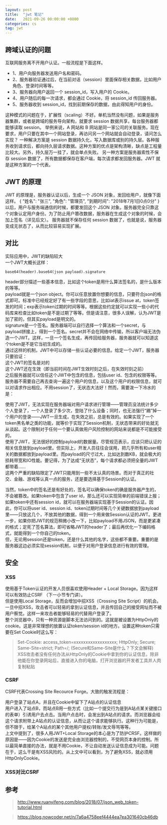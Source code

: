 ```yaml
---
layout: post
title:  "jwt 笔记"
date:   2021-09-26 00:00:00 +0800
categories: cs
tag: jwt
---
```


## 跨域认证的问题

互联网服务离不开用户认证。一般流程是下面这样。

- 1、用户向服务器发送用户名和密码。
- 2、服务器验证通过后，在当前对话（session）里面保存相关数据，比如用户角色、登录时间等等。
- 3、服务器向用户返回一个 session_id，写入用户的 Cookie。
- 4、用户随后的每一次请求，都会通过 Cookie，将 session_id 传回服务器。
- 5、服务器收到 session_id，找到前期保存的数据，由此得知用户的身份。

这种模式的问题在于，扩展性（scaling）不好。单机当然没有问题，如果是服务器集群，或者是跨域的服务导向架构，就要求 session 数据共享，每台服务器都能够读取 session。
举例来说，A 网站和 B 网站是同一家公司的关联服务。现在要求，用户只要在其中一个网站登录，再访问另一个网站就会自动登录，请问怎么实现？
一种解决方案是 session 数据持久化，写入数据库或别的持久层。各种服务收到请求后，都向持久层请求数据。这种方案的优点是架构清晰，缺点是工程量比较大。另外，持久层万一挂了，就会单点失败。
另一种方案是服务器索性不保存 session 数据了，所有数据都保存在客户端，每次请求都发回服务器。JWT 就是这种方案的一个代表。

## JWT 的原理

JWT 的原理是，服务器认证以后，生成一个 JSON 对象，发回给用户，就像下面这样。
{
  "姓名": "张三",
  "角色": "管理员",
  "到期时间": "2018年7月1日0点0分"
}
以后，用户与服务端通信的时候，都要发回这个 JSON 对象。服务器完全只靠这个对象认定用户身份。为了防止用户篡改数据，服务器在生成这个对象的时候，会加上签名（详见后文）。
服务器就不保存任何 session 数据了，也就是说，服务器变成无状态了，从而比较容易实现扩展。

## 对比

实际应用中，JWT的缺陷较大  
一个JWT大概长这样：  
```
base64(header).base64(json payload).signature
```
header部分描述一些基本信息，比如这个token是用什么算法签名的，是什么版本的等等。  
payload就是一个json object。你可以任意放置你想要的信息，只要符合json的格式即可。标准中已经规定好了有一些字段的意思，比如iat表示issue at，token签发的时间；exp表示token过期的时间等等。根据这些约定就可以实现一些小的代码库来检查比如token是不是过期了等等。但是请注意，很多人误解，认为JWT是加了密的，但其实payload是明文的。  
signature是一个签名。服务器端可以自行选择一个算法和一个secret，与payload拼接上，得到一个签名。secret并不会在网络中传输，所以客户端无法伪造一个JWT。这样，一旦一个签名生成，再传回给服务器，服务器就可以知道这个token是不是它当初生成的。  
通过这样的机制，JWT中可以存储一些认证必要的信息。给定一个JWT，服务器只要验证：  
这个JWT的签名是对的  
这个JWT还在生效（即当前时间在JWT生效时刻之后，在失效时刻之前）  
之后服务器就可以信任这个JWT中包含的信息，包括user id、包含的权限等等。服务器不需要自己再去查询一遍这个用户的信息，以及这个用户的权限信息，就可以对请求作出相应。不用session了，无状态大法好！然而，需要泼一下冷水的是：  
  
使用了JWT，无法实现在服务器端对用户请求进行管理——管理员没法统计多少个人登录了，一个人登录了多少次，登陆了什么设备；同时，也无法强行“踢”掉一个用户的登录——JWT一旦生成，在失效之前，总是有效的。如果实现了一个token黑名单之类的功能，就等价于实现了Session机制，无状态带来的好处就无从谈起。这个限制对于任何一个要认真做用户风险控制的网站来说都是不可能接受的。  
使用了JWT，无法很好的控制payload的数据量。尽管规范表示，应该只把认证的相关信息放到payload里。但实际上，开发人员往往会误用，把几乎所有和user相关的数据都放到payload里。而payload的尺寸过大，比如达到数KB，就会极大的损耗带宽和IO性能。要记得，为了达成“无状态”，每个请求都必须把全量的JWT都带着……  
这两个严重的缺陷限定了JWT只能用到一些不太认真的场景。而对于真正的社交、金融、游戏等认真一点的服务，还是要选择基于Session的认证。  
  
当然，token中的签名还是有好处的，签名可以确保token的确是服务器产生的，不会被篡改。如果token中包含了user id，那么还可以实现简单的前端错误上报；如果token中还有session id，就可以在服务器端实现基于Session的认证。因此，你可以将user id、session id、token过期时间等几个关键数据放到payload里——只放这几个，不放其他的数据，得到一个用来做Session认证的JWT。更进一步，如果你把JWT的规范稍微小改一下，比如payload不用JSON，而是更紧凑的格式；定死了签名算法，即可省略JWT的header了；最后再优化一下编码格式，就能得到一个你自己的token。  
但，无论用session还是token，还是什么其他的名字，这些都不重要。重要的是服务器这边必须实现session机制，以便于对用户登录信息进行有效的管理。  

## 安全

### XSS

使用基于Token认证的开发人员很喜欢使用Header + Local Storage。因为这样可以有效防止CSRF （下一小节专门讲）。  
但是使用Local Storage，反而会增加中招XSS（Crossing Site Script）的机会。一旦中招XSS，攻击者可以轻易的拿到认证信息，并且传回自己的接受网址而不被用户察觉。这样一来攻击者能够轻易的代替用户登录了。  
整个浏览器中，只有一种资源是脚本无法访问到的。这就是被设置为HttpOnly的cookie。这是非常理想的放置认证token/session id的地方。设置这种token只需要在Set Cookie时这么写：  
> Set-Cookie: access_token=xxxxxxxxxxxxxxxxxx; HttpOnly; Secure; Same-Site=strict; Path=/;
(Secure和Same-Site是什么？下文会解释)
XSS攻击者没有任何办法从HttpOnly的Cookie中拿到你的认证信息，除非他能在你登录网站后，直接进入你的电脑，打开浏览器的开发者工具并人肉复制粘贴  

### CSRF

CSRF代表Crossing Site Recource Forge。大致的触发流程是：  

用户登录了站点A，并且在Cookie中留下了A站点的认证信息  
用户进入了站点B，而站点B用一些方式（比如一个提交行为是到A站点某关键接口的表单）引诱用户去点击。当用户点击时，会发出到A站点的请求。而浏览器会给这个请求附带上A站点的认证信息，从而让这个请求能够执行。这种行为可能是，但不限于，给某个A站点的某个其他用户提权/转账/发文辱骂等等。  
上文中提到了，很多人用JWT+Local Storage的本心是为了防护CRSF。这样做的原因是——因为Cookie的发送是完全由浏览器控制的，不受网页本身的控制。所以最简单直接的办法，就是不用Cookie，不让自动发送认证信息成为可能。问题在于，这么干是有XSS风险的。从上文中可以看到，为了避免XSS，就必须用HttpOnlyCookie。  

### XSS对比CSRF



## 参考

> http://www.ruanyifeng.com/blog/2018/07/json_web_token-tutorial.html

> https://blog.nowcoder.net/n/7a6a4758eef4444ea7ea301640cb46db